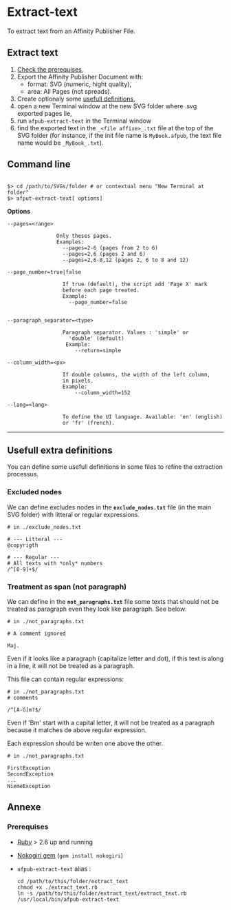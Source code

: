 # Extract-text

To extract text from an Affinity Publisher File.

## Extract text

1. [Check the prerequises](#prerequises),
2. Export the Affinity Publisher Document with:
    - format: SVG (numeric, hight quality), 
    - area: All Pages (not spreads).
3. Create optionaly some [usefull definitions](#usefull-definitions),
3. open a new Terminal window at the new SVG folder where .svg exported pages lie,
4. run `afpub-extract-text` in the Terminal window
5. find the exported text in the `_<file affixe>_.txt` file at the top of the SVG folder (for instance, if the init file name is `MyBook.afpub`, the text file name would be `_MyBook_.txt`).


## Command line

```

$> cd /path/to/SVGs/folder # or contextual menu "New Terminal at folder"
$> afput-extract-text[ options]

```

**Options**

```
--pages=<range>   
                
                Only theses pages.
                Examples:
                  --pages=2-6 (pages from 2 to 6)
                  --pages=2,6 (pages 2 and 6)
                  --pages=2,6-8,12 (pages 2, 6 to 8 and 12)

--page_number=true|false
                  
                  If true (default), the script add 'Page X' mark
                  before each page treated.
                  Example:
                    --page_number=false
                  

--paragraph_separator=<type>    
                  
                  Paragraph separator. Values : 'simple' or
                    'double' (default)
                   Example: 
                      --return=simple

--column_width=<px>
                  
                  If double columns, the width of the left column,
                  in pixels.
                  Example: 
                      --column_width=152

--lang=<lang>   

                  To define the UI language. Available: 'en' (english)
                  or 'fr' (french).
```
---

<a name="usefull-definitions"></a>

## Usefull extra definitions

You can define some usefull definitions in some files to refine the extraction processus.

### Excluded nodes

We can define excludes nodes in the **`exclude_nodes.txt`** file (in the main SVG folder) with litteral or regular expressions.

~~~
# in ./exclude_nodes.txt

# --- Litteral ---
@copyrigth

# --- Regular ---
# All texts with *only* numbers
/^[0-9]+$/
~~~



### Treatment as span (not paragraph)

We can define in the **`not_paragraphs.txt`** file some texts that should not be treated as paragraph even they look like paragraph. See below.

~~~
# in ./not_paragraphs.txt

# A comment ignored

Maj.
~~~

Even if it looks like a paragraph (capitalize letter and dot), if this text is along in a line, it will not be treated as a paragraph.


This file can contain regular expressions:

~~~
# in ./not_paragraphs.txt
# comments

/^[A-G]m?$/
~~~

Even if 'Bm' start with a capital letter, it will not be treated as a paragraph because it matches de above regular expression.

Each expression should be writen one above the other.

~~~
# in ./not_paragraphs.txt

FirstException
SecondException
...
NiemeException

~~~


## Annexe

<a name="prerequises"></a>

### Prerequises

* [Ruby](https://www.ruby-lang.org) > 2.6 up and running
* [Nokogiri gem](http://nokogiri.org) (`gem install nokogiri`)
* `afpub-extract-text` alias :

  ```
  cd /path/to/this/folder/extract_text
  chmod +x ./extract_text.rb
  ln -s /path/to/this/folder/extract_text/extract_text.rb /usr/local/bin/afpub-extract-text
  ```
